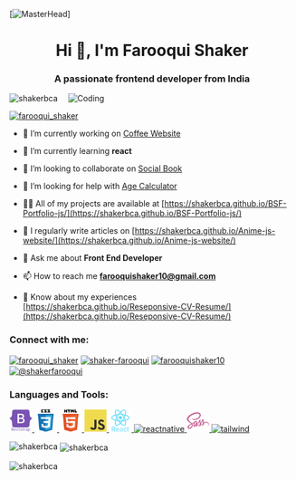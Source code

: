 [![MasterHead](https://r7q6w9z6.rocketcdn.me/career/wp-content/uploads/2020/03/full-stack-development.gif)]
<h1 align="center">Hi 👋, I'm Farooqui Shaker</h1>
<h3 align="center">A passionate frontend developer from India</h3>
<img align="right" alt="Coding" width="400" src="https://camo.githubusercontent.com/e278cbf655da98c004011927c9b4ef9ace0e73c9b8a41892b778bbe03c045379/68747470733a2f2f637373706f696e743130312e636f6d2f77702d636f6e74656e742f75706c6f6164732f323032302f31302f446576656c6f7065722d6f6e2d6c6170746f702e676966">

<p align="left"> <img src="https://komarev.com/ghpvc/?username=shakerbca&label=Profile%20views&color=0e75b6&style=flat" alt="shakerbca" /> </p>

<p align="left"> <a href="https://twitter.com/farooqui_shaker" target="blank"><img src="https://img.shields.io/twitter/follow/farooqui_shaker?logo=twitter&style=for-the-badge" alt="farooqui_shaker" /></a> </p>

- 🔭 I’m currently working on [Coffee Website](https://shakerbca.github.io/BSF-Cafe/)

- 🌱 I’m currently learning **react**

- 👯 I’m looking to collaborate on [Social Book](https://shakerbca.github.io/Socialbook-Profile/)

- 🤝 I’m looking for help with [Age Calculator](https://shakerbca.github.io/Age-Calculator/)

- 👨‍💻 All of my projects are available at [https://shakerbca.github.io/BSF-Portfolio-js/](https://shakerbca.github.io/BSF-Portfolio-js/)

- 📝 I regularly write articles on [https://shakerbca.github.io/Anime-js-website/](https://shakerbca.github.io/Anime-js-website/)

- 💬 Ask me about **Front End Developer**

- 📫 How to reach me **farooquishaker10@gmail.com**

- 📄 Know about my experiences [https://shakerbca.github.io/Reseponsive-CV-Resume/](https://shakerbca.github.io/Reseponsive-CV-Resume/)

<h3 align="left">Connect with me:</h3>
<p align="left">
<a href="https://twitter.com/farooqui_shaker" target="blank"><img align="center" src="https://raw.githubusercontent.com/rahuldkjain/github-profile-readme-generator/master/src/images/icons/Social/twitter.svg" alt="farooqui_shaker" height="30" width="40" /></a>
<a href="https://linkedin.com/in/shaker-farooqui" target="blank"><img align="center" src="https://raw.githubusercontent.com/rahuldkjain/github-profile-readme-generator/master/src/images/icons/Social/linked-in-alt.svg" alt="shaker-farooqui" height="30" width="40" /></a>
<a href="https://www.hackerrank.com/farooquishaker10" target="blank"><img align="center" src="https://raw.githubusercontent.com/rahuldkjain/github-profile-readme-generator/master/src/images/icons/Social/hackerrank.svg" alt="farooquishaker10" height="30" width="40" /></a>
<a href="https://discord.gg/@shakerfarooqui" target="blank"><img align="center" src="https://raw.githubusercontent.com/rahuldkjain/github-profile-readme-generator/master/src/images/icons/Social/discord.svg" alt="@shakerfarooqui" height="30" width="40" /></a>
</p>

<h3 align="left">Languages and Tools:</h3>
<p align="left"> <a href="https://getbootstrap.com" target="_blank" rel="noreferrer"> <img src="https://raw.githubusercontent.com/devicons/devicon/master/icons/bootstrap/bootstrap-plain-wordmark.svg" alt="bootstrap" width="40" height="40"/> </a> <a href="https://www.w3schools.com/css/" target="_blank" rel="noreferrer"> <img src="https://raw.githubusercontent.com/devicons/devicon/master/icons/css3/css3-original-wordmark.svg" alt="css3" width="40" height="40"/> </a> <a href="https://www.w3.org/html/" target="_blank" rel="noreferrer"> <img src="https://raw.githubusercontent.com/devicons/devicon/master/icons/html5/html5-original-wordmark.svg" alt="html5" width="40" height="40"/> </a> <a href="https://developer.mozilla.org/en-US/docs/Web/JavaScript" target="_blank" rel="noreferrer"> <img src="https://raw.githubusercontent.com/devicons/devicon/master/icons/javascript/javascript-original.svg" alt="javascript" width="40" height="40"/> </a> <a href="https://reactjs.org/" target="_blank" rel="noreferrer"> <img src="https://raw.githubusercontent.com/devicons/devicon/master/icons/react/react-original-wordmark.svg" alt="react" width="40" height="40"/> </a> <a href="https://reactnative.dev/" target="_blank" rel="noreferrer"> <img src="https://reactnative.dev/img/header_logo.svg" alt="reactnative" width="40" height="40"/> </a> <a href="https://sass-lang.com" target="_blank" rel="noreferrer"> <img src="https://raw.githubusercontent.com/devicons/devicon/master/icons/sass/sass-original.svg" alt="sass" width="40" height="40"/> </a> <a href="https://tailwindcss.com/" target="_blank" rel="noreferrer"> <img src="https://www.vectorlogo.zone/logos/tailwindcss/tailwindcss-icon.svg" alt="tailwind" width="40" height="40"/> </a> </p>

<p><img align="left" src="https://github-readme-stats.vercel.app/api/top-langs?username=shakerbca&show_icons=true&locale=en&layout=compact" alt="shakerbca" /></p>

<p>&nbsp;<img align="center" src="https://github-readme-stats.vercel.app/api?username=shakerbca&show_icons=true&locale=en" alt="shakerbca" /></p>

<p><img align="center" src="https://github-readme-streak-stats.herokuapp.com/?user=shakerbca&" alt="shakerbca" /></p>

